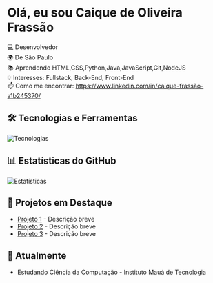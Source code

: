 # Olá, eu sou Caique de Oliveira Frassão

💻 Desenvolvedor  
🌍 De São Paulo  
📚 Aprendendo HTML,CSS,Python,Java,JavaScript,Git,NodeJS
<br>
💡 Interesses: Fullstack, Back-End, Front-End 
<br>
📫 Como me encontrar: https://www.linkedin.com/in/caique-frassão-a1b245370/

## 🛠 Tecnologias e Ferramentas

![Tecnologias](https://skillicons.dev/icons?i=js,nodejs,py,java,html,css,git,github)

## 📊 Estatísticas do GitHub

![Estatísticas](https://github-readme-stats.vercel.app/api?username=CaiqueFrassao&show_icons=true&theme=dracula)

## 📌 Projetos em Destaque

- [Projeto 1](link) - Descrição breve
- [Projeto 2](link) - Descrição breve
- [Projeto 3](link) - Descrição breve

## 🌱 Atualmente

- Estudando Ciência da Computação - Instituto Mauá de Tecnologia
